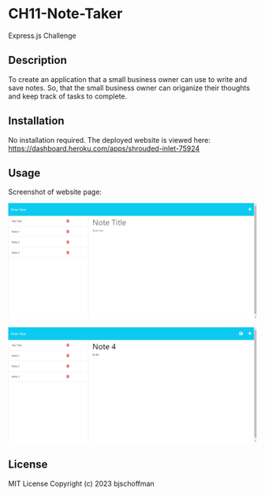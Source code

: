 # CH11-Note-Taker
Express.js Challenge

## Description

To create an application that a small business owner can use to write and save notes.  So, that the small business owner can origanize their thoughts and keep track of tasks to complete.

## Installation

No installation required.  The deployed website is viewed here:
https://dashboard.heroku.com/apps/shrouded-inlet-75924

## Usage

Screenshot of website page: 

![screenshot](assets/images/Screenshot-1.png)

![screenshot](assets/images/Screenshot-2.png)


## License

MIT License Copyright (c) 2023 bjschoffman
